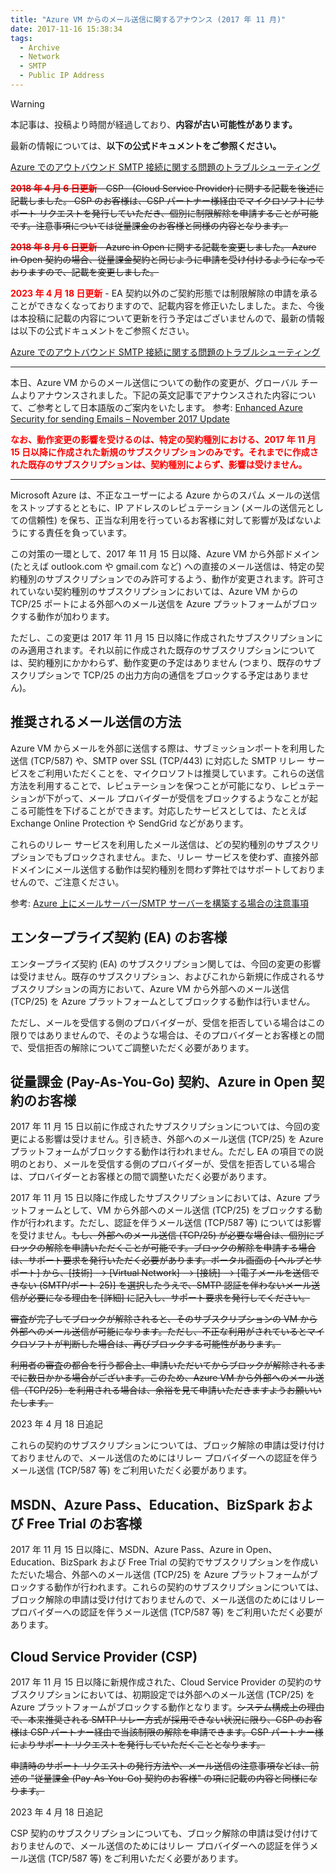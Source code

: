 ```yaml
---
title: "Azure VM からのメール送信に関するアナウンス (2017 年 11 月)"
date: 2017-11-16 15:38:34
tags:
  - Archive
  - Network
  - SMTP
  - Public IP Address
---
```


> [!WARNING]
> 本記事は、投稿より時間が経過しており、<strong>内容が古い可能性があります。</strong>
> 
> 最新の情報については、<strong>以下の公式ドキュメントをご参照ください。</strong>
> 
> [Azure でのアウトバウンド SMTP 接続に関する問題のトラブルシューティング](https://learn.microsoft.com/ja-jp/azure/virtual-network/troubleshoot-outbound-smtp-connectivity)

~~<strong><span style="color: red; ">2018 年 4 月 6 日更新</span></strong> - CSP　(Cloud Service Provider) に関する記載を後述に記載しました。
CSP のお客様は、CSP パートナー様経由でマイクロソフトにサポート リクエストを発行していただき、個別に制限解除を申請することが可能です。注意事項については従量課金のお客様と同様の内容となります。~~

~~<strong><span style="color: red; ">2018 年 8 月 6 日更新</span></strong> - Azure in Open に関する記載を変更しました。
Azure in Open 契約の場合、従量課金契約と同じように申請を受け付けるようになっておりますので、記載を変更しました。~~

<strong><span style="color: red; ">2023 年 4 月 18 日更新</span></strong> - EA 契約以外のご契約形態では制限解除の申請を承ることができなくなっておりますので、記載内容を修正いたしました。また、今後は本投稿に記載の内容について更新を行う予定はございませんので、最新の情報は以下の公式ドキュメントをご参照ください。

[Azure でのアウトバウンド SMTP 接続に関する問題のトラブルシューティング](https://learn.microsoft.com/ja-jp/azure/virtual-network/troubleshoot-outbound-smtp-connectivity)

***

本日、Azure VM からのメール送信についての動作の変更が、グローバル チームよりアナウンスされました。下記の英文記事でアナウンスされた内容について、ご参考として日本語版のご案内をいたします。
参考: [Enhanced Azure Security for sending Emails – November 2017 Update](https://blogs.msdn.microsoft.com/mast/2017/11/15/enhanced-azure-security-for-sending-emails-november-2017-update/)

<strong><span style="color: red; ">なお、動作変更の影響を受けるのは、特定の契約種別における、2017 年 11 月 15 日以降に作成された新規のサブスクリプションのみです。それまでに作成された既存のサブスクリプションは、契約種別によらず、影響は受けません。</span></strong>

***

Microsoft Azure は、不正なユーザーによる Azure からのスパム メールの送信をストップするとともに、IP アドレスのレピュテーション (メールの送信元としての信頼性) を保ち、正当な利用を行っているお客様に対して影響が及ばないようにする責任を負っています。

この対策の一環として、2017 年 11 月 15 日以降、Azure VM から外部ドメイン (たとえば outlook.com や gmail.com など) への直接のメール送信は、特定の契約種別のサブスクリプションでのみ許可するよう、動作が変更されます。許可されていない契約種別のサブスクリプションにおいては、Azure VM からの TCP/25 ポートによる外部へのメール送信を Azure プラットフォームがブロックする動作が加わります。

ただし、この変更は 2017 年 11 月 15 日以降に作成されたサブスクリプションにのみ適用されます。それ以前に作成された既存のサブスクリプションについては、契約種別にかかわらず、動作変更の予定はありません (つまり、既存のサブスクリプションで TCP/25 の出力方向の通信をブロックする予定はありません)。

## 推奨されるメール送信の方法
Azure VM からメールを外部に送信する際は、サブミッションポートを利用した送信 (TCP/587) や、SMTP over SSL (TCP/443) に対応した SMTP リレー サービスをご利用いただくことを、マイクロソフトは推奨しています。これらの送信方法を利用することで、レピュテーションを保つことが可能になり、レピュテーションが下がって、メール プロバイダーが受信をブロックするようなことが起こる可能性を下げることができます。対応したサービスとしては、たとえば Exchange Online Protection や SendGrid などがあります。

これらのリレー サービスを利用したメール送信は、どの契約種別のサブスクリプションでもブロックされません。また、リレー サービスを使わず、直接外部ドメインにメール送信する動作は契約種別を問わず弊社ではサポートしておりませんので、ご注意ください。

参考: [Azure 上にメールサーバー/SMTP サーバーを構築する場合の注意事項](./article/archive/smtp-on-azurevm.md)

## エンタープライズ契約 (EA) のお客様
エンタープライズ契約 (EA) のサブスクリプション関しては、今回の変更の影響は受けません。既存のサブスクリプション、およびこれから新規に作成されるサブスクリプションの両方において、Azure VM から外部へのメール送信 (TCP/25) を Azure プラットフォームとしてブロックする動作は行いません。

ただし、メールを受信する側のプロバイダーが、受信を拒否している場合はこの限りではありませんので、そのような場合は、そのプロバイダーとお客様との間で、受信拒否の解除についてご調整いただく必要があります。

## 従量課金 (Pay-As-You-Go) 契約、Azure in Open 契約のお客様
2017 年 11 月 15 日以前に作成されたサブスクリプションについては、今回の変更による影響は受けません。引き続き、外部へのメール送信 (TCP/25) を Azure プラットフォームがブロックする動作は行われません。ただし EA の項目での説明のとおり、メールを受信する側のプロバイダーが、受信を拒否している場合は、プロバイダーとお客様との間で調整いただく必要があります。

2017 年 11 月 15 日以降に作成したサブスクリプションにおいては、Azure プラットフォームとして、VM から外部へのメール送信 (TCP/25) をブロックする動作が行われます。ただし、認証を伴うメール送信 (TCP/587 等) については影響を受けません。~~もし、外部へのメール送信 (TCP/25) が必要な場合は、個別にブロックの解除を申請いただくことが可能です。ブロックの解除を申請する場合は、サポート要求を発行いただく必要があります。ポータル画面の [ヘルプとサポート] から、[技術] --> [Virtual Network] --> [接続] --> [電子メールを送信できない (SMTP/ポート 25)] を選択したうえで、SMTP 認証を伴わないメール送信が必要になる理由を [詳細] に記入し、サポート要求を発行してください。~~

~~審査が完了してブロックが解除されると、そのサブスクリプションの VM から外部へのメール送信が可能になります。ただし、不正な利用がされているとマイクロソフトが判断した場合は、再びブロックする可能性があります。~~

~~利用者の審査の都合を行う都合上、申請いただいてからブロックが解除されるまでに数日かかる場合がございます。このため、Azure VM から外部へのメール送信（TCP/25）を利用される場合は、余裕を見て申請いただきますようお願いいたします。~~

2023 年 4 月 18 日追記

これらの契約のサブスクリプションについては、ブロック解除の申請は受け付けておりませんので、メール送信のためにはリレー プロバイダーへの認証を伴うメール送信 (TCP/587 等) をご利用いただく必要があります。

## MSDN、Azure Pass、Education、BizSpark および Free Trial のお客様
2017 年 11 月 15 日以降に、MSDN、Azure Pass、Azure in Open、Education、BizSpark および Free Trial の契約でサブスクリプションを作成いただいた場合、外部へのメール送信 (TCP/25) を Azure プラットフォームがブロックする動作が行われます。これらの契約のサブスクリプションについては、ブロック解除の申請は受け付けておりませんので、メール送信のためにはリレー プロバイダーへの認証を伴うメール送信 (TCP/587 等) をご利用いただく必要があります。

## Cloud Service Provider (CSP)
2017 年 11 月 15 日以降に新規作成された、Cloud Service Provider の契約のサブスクリプションにおいては、初期設定では外部へのメール送信 (TCP/25) を Azure プラットフォームがブロックする動作となります。~~システム構成上の理由で、本来推奨される SMTP リレー方式が採用できない状況に限り、CSP のお客様は CSP パートナー経由で当該制限の解除を申請できます。CSP パートナー様によりサポート リクエストを発行していただくこととなります。~~

~~申請時のサポート リクエストの発行方法や、メール送信の注意事項などは、前述の "従量課金 (Pay-As-You-Go) 契約のお客様" の項に記載の内容と同様になります。~~

2023 年 4 月 18 日追記

CSP 契約のサブスクリプションについても、ブロック解除の申請は受け付けておりませんので、メール送信のためにはリレー プロバイダーへの認証を伴うメール送信 (TCP/587 等) をご利用いただく必要があります。
